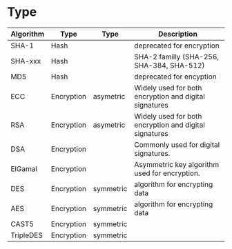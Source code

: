 ---
---


# Type
|Algorithm|Type|Type|Description|
|-|-|-|-|
|SHA-1|Hash||deprecated for encryption|
|SHA-xxx|Hash||SHA-2 familly (SHA-256, SHA-384, SHA-512)|
|MD5|Hash||deprecated for encyption|
|ECC|Encryption|asymetric|Widely used for both encryption and digital signatures|
|RSA|Encryption|asymetric|Widely used for both encryption and digital signatures|
|DSA|Encryption||Commonly used for digital signatures.|
|ElGamal|Encryption||Asymmetric key algorithm used for encryption.|
|DES|Encryption|symmetric|algorithm for encrypting data|
|AES|Encryption|symmetric|algorithm for encrypting data|
|CAST5|Encryption|symmetric|
|TripleDES|Encryption|symmetric|




